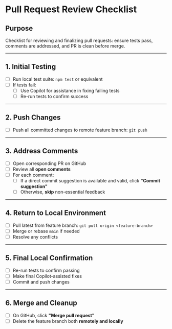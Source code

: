 # Pull Request Review Checklist

## Purpose

Checklist for reviewing and finalizing pull requests: ensure tests pass, comments are addressed, and PR is clean before merge.

---

## 1. Initial Testing

- [ ] Run local test suite: `npm test` or equivalent
- [ ] If tests fail:
  - [ ] Use Copilot for assistance in fixing failing tests
  - [ ] Re-run tests to confirm success

---

## 2. Push Changes

- [ ] Push all committed changes to remote feature branch: `git push`

---

## 3. Address Comments

- [ ] Open corresponding PR on GitHub
- [ ] Review all **open comments**
- [ ] For each comment:
  - [ ] If a direct commit suggestion is available and valid, click **"Commit suggestion"**
  - [ ] Otherwise, **skip** non-essential feedback

---

## 4. Return to Local Environment

- [ ] Pull latest from feature branch: `git pull origin <feature-branch>`
- [ ] Merge or rebase `main` if needed
- [ ] Resolve any conflicts

---

## 5. Final Local Confirmation

- [ ] Re-run tests to confirm passing
- [ ] Make final Copilot-assisted fixes
- [ ] Commit and push changes

---

## 6. Merge and Cleanup

- [ ] On GitHub, click **"Merge pull request"**
- [ ] Delete the feature branch both **remotely and locally**
